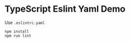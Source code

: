 TypeScript Eslint Yaml Demo
===========================

Use `.eslintrc.yaml`

```
npm install
npm run lint
```
